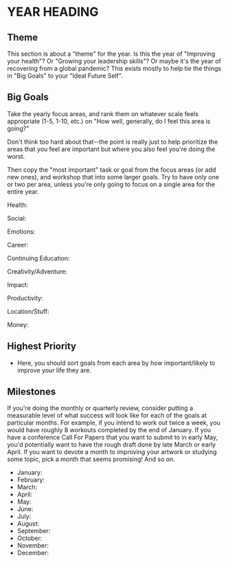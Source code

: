 # YEAR HEADING

## Theme

This section is about a "theme" for the year. Is this the year of "Improving your health"? Or "Growing your leadership skills"? Or maybe it's the year of
recovering from a global pandemic? This exists mostly to help tie the things in "Big Goals" to your "Ideal Future Self".

## Big Goals

Take the yearly focus areas, and rank them on whatever scale feels appropriate (1-5, 1-10, etc.) on "How well, generally, do I feel this area is going?"

Don't think too hard about that--the point is really just to help prioritize the areas that you feel are important but where you also feel you're doing
the worst.

Then copy the "most important" task or goal from the focus areas (or add new ones), and workshop that into some larger goals. Try to have only one or two per area, unless you're only going to focus on a single area for the entire year.

Health:

Social:

Emotions:

Career:

Continuing Education:

Creativity/Adventure:

Impact:

Productivity:

Location/Stuff:

Money:

## Highest Priority

- Here, you should sort goals from each area by how important/likely to improve your life they are.

## Milestones

If you're doing the monthly or quarterly review, consider putting a measurable level of what success will look like for each of the goals at particular
months. For example, if you intend to work out twice a week, you would have roughly 8 workouts completed by the end of January. If you have a conference
Call For Papers that you want to submit to in early May, you'd potentially want to have the rough draft done by late March or early April. If you want to
devote a month to improving your artwork or studying some topic, pick a month that seems promising! And so on.

- January:
- February:
- March:
- April:
- May:
- June:
- July:
- August:
- September:
- October:
- November:
- December:
